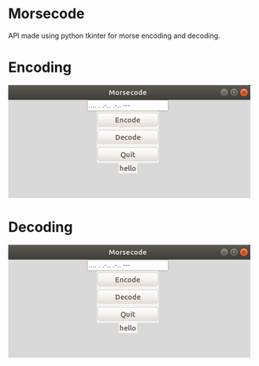 # Morsecode

API made using python tkinter for morse encoding and decoding.


# Encoding

![plot](https://github.com/RN0H/Morsecode/blob/45cdf1deb2f73014fbcc2af3b8f7f6f6703cfe42/pngs/decode.png)




# Decoding

![plot](https://github.com/RN0H/Morsecode/blob/45cdf1deb2f73014fbcc2af3b8f7f6f6703cfe42/pngs/decode.png)
